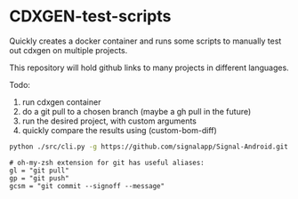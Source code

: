 # CDXGEN-test-scripts
Quickly creates a docker container and runs some scripts to manually test out cdxgen on multiple projects.

This repository will hold github links to many projects in different languages.

Todo:
1) run cdxgen container
2) do a git pull to a chosen branch (maybe a gh pull in the future)
3) run the desired project, with custom arguments
4) quickly compare the results using (custom-bom-diff)


```bash
python ./src/cli.py -g https://github.com/signalapp/Signal-Android.git -e "sdk install java 17.0.13-tem" -a "-t java --deep" -r "./gradlew compilePlayStagingInstrumentationAndroidTestJavaWithJavac"
```

```
# oh-my-zsh extension for git has useful aliases:
gl = "git pull"
gp = "git push"
gcsm = "git commit --signoff --message"
```